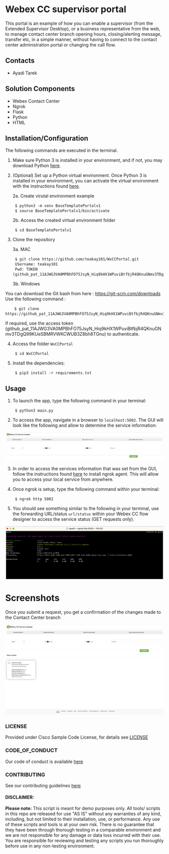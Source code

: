 # Webex CC supervisor portal

This portal is an example of how you can enable a supervisor (from the Extended Supervisor Desktop), or a business representative from the web, to manage contact center branch opening hours, closing/alerting message, transfer etc, in a simple manner, without having to connect to the contact center administration portal or changing the call flow.

## Contacts
* Ayadi Tarek

## Solution Components
* Webex Contact Center
* Ngrok
* Flask
* Python
* HTML

## Installation/Configuration
The following commands are executed in the terminal.

1. Make sure Python 3 is installed in your environment, and if not, you may download Python [here](https://www.python.org/downloads/). 

2. (Optional) Set up a Python virtual environment. Once Python 3 is installed in your environment, you can activate the virtual environment with the instructions found [here](https://docs.python.org/3/tutorial/venv.html). 

    2a. Create virutal environment example

        $ python3 -m venv BaseTemplatePortalv1
        $ source BaseTemplatePortalv1/bin/activate

    2b. Access the created virtual environment folder

        $ cd BaseTemplatePortalv1

3. Clone the repository

    3a. MAC

        $ git clone https://github.com/teakay101/WxCCPortal.git
        USername: teakay101
        Pwd: TOKEN (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)
        
    3b. Windows

You can download the Git bash from here : https://git-scm.com/downloads 
Use the following command : 

        $ git clone https://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@github.com/TarekAyadiDev/WxCCPortal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

If required, use the access token (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) to authenticate.

4. Access the folder `WxCCPortal`

        $ cd WxCCPortal

5. Install the dependencies:

        $ pip3 install -r requirements.txt

## Usage
1. To launch the app, type the following command in your terminal:

        $ python3 main.py

2. To access the app, navigate in a browser to `localhost:5002`. The GUI will look like the following and allow to determine the service information: 

![/IMAGES/GUI.png](/IMAGES/GUI.png)

3. In order to access the services information that was set from the GUI, follow the instructions found [here](https://ngrok.com/docs/getting-started/) to install ngrok agent. This will allow you to access your local service from anywhere. 

4. Once ngrok is setup, type the following command within your terminal:

        $ ngrok http 5002

5. You should see something similar to the following in your terminal, use the forwarding URL/status `url/status` within your Webex CC flow designer to access the service status (GET requests only).

![/IMAGES/ngrok.png](/IMAGES/ngrok.png)

#



# Screenshots

Once you submit a request, you get a confirmation of the changes made to the Contact Center branch

![/IMAGES/0image.png](/IMAGES/SubmittedClosure.png)

### LICENSE

Provided under Cisco Sample Code License, for details see [LICENSE](LICENSE.md)

### CODE_OF_CONDUCT

Our code of conduct is available [here](CODE_OF_CONDUCT.md)

### CONTRIBUTING

See our contributing guidelines [here](CONTRIBUTING.md)

#### DISCLAIMER:
<b>Please note:</b> This script is meant for demo purposes only. All tools/ scripts in this repo are released for use "AS IS" without any warranties of any kind, including, but not limited to their installation, use, or performance. Any use of these scripts and tools is at your own risk. There is no guarantee that they have been through thorough testing in a comparable environment and we are not responsible for any damage or data loss incurred with their use.
You are responsible for reviewing and testing any scripts you run thoroughly before use in any non-testing environment.
